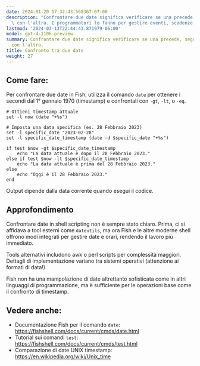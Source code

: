 ```yaml
---
date: 2024-01-20 17:32:43.568367-07:00
description: "Confrontare due date significa verificare se una precede, segue o coincide\
  \ con l'altra. I programmatori lo fanno per gestire eventi, scadenze, o per\u2026"
lastmod: '2024-03-13T22:44:43.871979-06:00'
model: gpt-4-1106-preview
summary: Confrontare due date significa verificare se una precede, segue o coincide
  con l'altra.
title: Confronto tra due date
weight: 27
---
```


## Come fare:
Per confrontare due date in Fish, utilizza il comando `date` per ottenere i secondi dal 1° gennaio 1970 (timestamp) e confrontali con `-gt`, `-lt`, o `-eq`.

```Fish
# Ottieni timestamp attuale
set -l now (date "+%s")

# Imposta una data specifica (es. 28 Febbraio 2023)
set -l specific_date "2023-02-28"
set -l specific_date_timestamp (date -d $specific_date "+%s")

if test $now -gt $specific_date_timestamp
    echo "La data attuale è dopo il 28 Febbraio 2023."
else if test $now -lt $specific_date_timestamp
    echo "La data attuale è prima del 28 Febbraio 2023."
else
    echo "Oggi è il 28 Febbraio 2023."
end
```

Output dipende dalla data corrente quando esegui il codice.

## Approfondimento
Confrontare date in shell scripting non è sempre stato chiaro. Prima, ci si affidava a tool esterni come `dateutils`, ma ora Fish e le altre moderne shell offrono modi integrati per gestire date e orari, rendendo il lavoro più immediato.

Tools alternativi includono awk o perl scripts per complessità maggiori. Dettagli di implementazione variano tra sistemi operativi (attenzione ai formati di data!).

Fish non ha una manipolazione di date altrettanto sofisticata come in altri linguaggi di programmazione, ma è sufficiente per le operazioni base come il confronto di timestamp.

## Vedere anche:
- Documentazione Fish per il comando `date`: https://fishshell.com/docs/current/cmds/date.html
- Tutorial sui comandi `test`: https://fishshell.com/docs/current/cmds/test.html
- Comparazione di date UNIX timestamp: https://en.wikipedia.org/wiki/Unix_time
